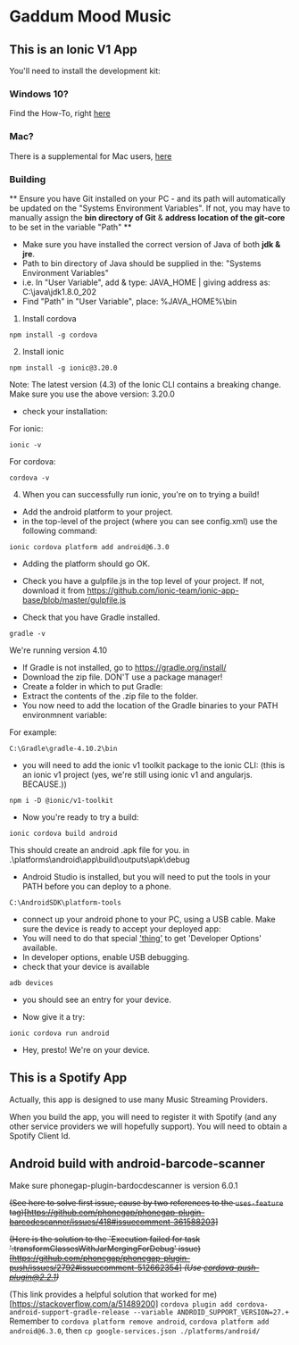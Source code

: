 # Gaddum Mood Music
## This is an Ionic V1 App
You'll need to install the development kit:
### Windows 10?
Find the How-To, right [here](https://github.com/AliceDigitalLabs/SupportingLiveProjects_2018/wiki/Ionic-and-Cordova-on-Win-10)  

### Mac?
There is a supplemental for Mac users, [here](https://github.com/AliceDigitalLabs/Supporting_LiveProjects_2019/wiki/Ionic-and-Cordova-on-Win-10:-Mac-Supplemental)

### Building
** Ensure you have Git installed on your PC - and its path will automatically be updated on the "Systems Environment Variables". If not, you may have to manually assign the **bin directory of Git** & **address location of the git-core** to be set in the variable "Path" **

* Make sure you have installed the correct version of Java of both **jdk & jre**. 
 * Path to bin directory of Java should be supplied in the: "Systems Environment Variables"
  * i.e. In "User Variable", add & type: JAVA_HOME | giving address as: C:\java\jdk1.8.0_202
  * Find "Path" in "User Variable", place: %JAVA_HOME%\bin

1. Install cordova

```
npm install -g cordova
```

2. Install ionic
```
npm install -g ionic@3.20.0
```  

Note: The latest version (4.3) of the Ionic CLI contains a breaking change. Make sure you use the above version: 3.20.0


* check your installation:

For ionic:  

```
ionic -v
```

For cordova: 
```
cordova -v
```

4. When you can successfully run ionic, you're on to trying a build!  

* Add the android platform to your project.
 * in the top-level of the project (where you can see config.xml) use the following command:

```
ionic cordova platform add android@6.3.0
```

* Adding the platform should go OK.


* Check you have a gulpfile.js in the top level of your project. If not, download it from https://github.com/ionic-team/ionic-app-base/blob/master/gulpfile.js  

* Check that you have Gradle installed.
```
gradle -v
```
We're running version 4.10

* If Gradle is not installed, go to https://gradle.org/install/
 * Download the zip file. DON'T use a package manager!
 * Create a folder in which to put Gradle: 
 * Extract the contents of the .zip file to the folder.
 * You now need to add the location of the Gradle binaries to your PATH environmnent variable:
 
 For example:
 ```
 C:\Gradle\gradle-4.10.2\bin
 ```

* you will need to add the ionic v1 toolkit  package to the ionic CLI:
(this is an ionic v1 project (yes, we're still using ionic v1 and angularjs. BECAUSE.))

```
npm i -D @ionic/v1-toolkit
```


* Now you're ready to try a build:

```
ionic cordova build android
```

This should create an android .apk file for you. in .\platforms\android\app\build\outputs\apk\debug

* Android Studio is installed, but you will need to put the tools in your PATH before you can deploy to a phone.

```
C:\AndroidSDK\platform-tools
```

* connect up your android phone to your PC, using a USB cable. Make sure the device is ready to accept your deployed app:
 * You will need to do that special ['thing'](https://www.digitaltrends.com/mobile/how-to-get-developer-options-on-android/) to get 'Developer Options' available.
 * In developer options, enable USB debugging.
* check that your device is available
```
adb devices
```

* you should see an entry for your device.



* Now give it a try:


```
ionic cordova run android
```

* Hey, presto! We're on your device.


## This is a Spotify App

Actually, this app is designed to use many Music Streaming Providers. 

When you build the app, you will need to register it with Spotify (and any other service providers we will hopefully support). 
You will need to obtain a Spotify Client Id. 



## Android build with android-barcode-scanner

Make sure phonegap-plugin-bardocdescanner is version 6.0.1

~~(See here to solve first issue, cause by two references to the `uses-feature` tag)[https://github.com/phonegap/phonegap-plugin-barcodescanner/issues/418#issuecomment-361588203]~~

~~(Here is the solution to the `Execution failed for task ':transformClassesWithJarMergingForDebug' issue)[https://github.com/phonegap/phonegap-plugin-push/issues/2792#issuecomment-512662354] *(Use cordova-push-plugin@2.2.1)*~~

(This link provides a helpful solution that worked for me)[https://stackoverflow.com/a/51489200]
`cordova plugin add cordova-android-support-gradle-release --variable ANDROID_SUPPORT_VERSION=27.+`
Remember to `cordova platform remove android`, `cordova platform add android@6.3.0`, then `cp google-services.json ./platforms/android/`

